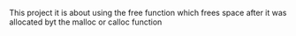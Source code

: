 This project it is about using the free function which frees space after it was allocated byt the malloc or calloc function 
